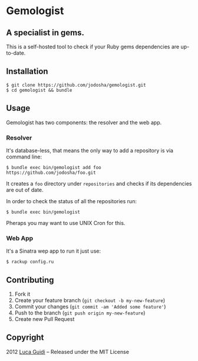 # Gemologist

## A specialist in gems.

This is a self-hosted tool to check if your Ruby gems dependencies are up-to-date.

## Installation

    $ git clone https://github.com/jodosha/gemologist.git
    $ cd gemologist && bundle

## Usage

Gemologist has two components: the resolver and the web app.

### Resolver

It's database-less, that means the only way to add a repository is via command line:

    $ bundle exec bin/gemologist add foo https://github.com/jodosha/foo.git

It creates a `foo` directory under `repositories` and checks if its dependencies are out of date.

In order to check the status of all the repositories run:

    $ bundle exec bin/gemologist

Pheraps you may want to use UNIX Cron for this.

### Web App

It's a Sinatra wep app to run it just use:

    $ rackup config.ru

## Contributing

1. Fork it
2. Create your feature branch (`git checkout -b my-new-feature`)
3. Commit your changes (`git commit -am 'Added some feature'`)
4. Push to the branch (`git push origin my-new-feature`)
5. Create new Pull Request

## Copyright

2012 [Luca Guidi](http://lucaguidi.com) – Released under the MIT License
